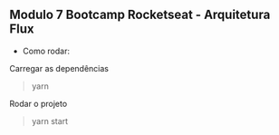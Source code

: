 ## Modulo 7 Bootcamp Rocketseat - Arquitetura Flux

- Como rodar:

Carregar as dependências

> yarn

Rodar o projeto

> yarn start

